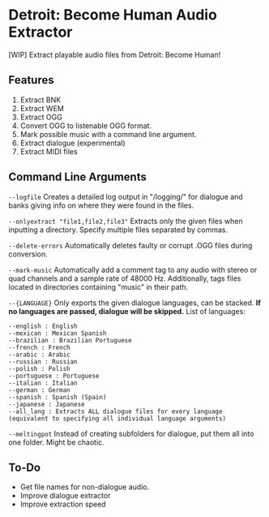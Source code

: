 # Detroit: Become Human Audio Extractor
[WIP] Extract playable audio files from Detroit: Become Human!

## Features
1. Extract BNK
2. Extract WEM
3. Extract OGG
4. Convert OGG to listenable OGG format.
5. Mark possible music with a command line argument.
6. Extract dialogue (experimental)
7. Extract MIDI files

## Command Line Arguments
`--logfile`
Creates a detailed log output in "/logging/" for dialogue and banks giving info on where they were found in the files.

`--onlyextract "file1,file2,file3"`
Extracts only the given files when inputting a directory. Specify multiple files separated by commas.

`--delete-errors`
Automatically deletes faulty or corrupt .OGG files during conversion.

`--mark-music`
Automatically add a comment tag to any audio with stereo or quad channels and a sample rate of 48000 Hz. Additionally, tags files located in directories containing "music" in their path.

`--{LANGUAGE}`
Only exports the given dialogue languages, can be stacked. **If no languages are passed, dialogue will be skipped.**
List of languages:

```
--english : English
--mexican : Mexican Spanish
--brazilian : Brazilian Portuguese
--french : French
--arabic : Arabic
--russian : Russian
--polish : Polish
--portuguese : Portuguese
--italian : Italian
--german : German
--spanish : Spanish (Spain)
--japanese : Japanese
--all_lang : Extracts ALL dialogue files for every language (equivalent to specifying all individual language arguments)
```

`--meltingpot`
Instead of creating subfolders for dialogue, put them all into one folder. Might be chaotic.

## To-Do
- Get file names for non-dialogue audio.
- Improve dialogue extractor
- Improve extraction speed